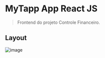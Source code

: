 # MyTapp App React JS
> Frontend do projeto Controle Financeiro.


## Layout
![image](https://user-images.githubusercontent.com/50468893/125717962-46af1f40-cccf-47a2-a2d8-a9e6c9332234.png)
